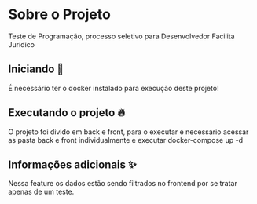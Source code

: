   # Sobre o Projeto
  Teste de Programação, processo seletivo para Desenvolvedor Facilita Jurídico
  
  ## Iniciando 🚀  
  É necessário ter o docker instalado para execução deste projeto!  
  
  ## Executando o projeto 🔥  
  O projeto foi divido em back e front, para o executar é necessário acessar as pasta back e front individualmente
  e executar docker-compose up -d 
      
  ## Informações adicionais ✨  
  Nessa feature os dados estão sendo filtrados no frontend por se tratar apenas de um teste.
  